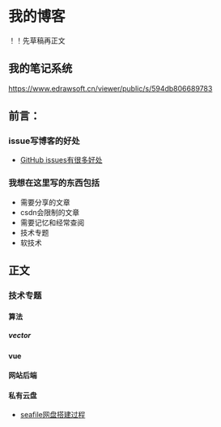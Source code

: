 # 我的博客

！！先草稿再正文

## 我的笔记系统
https://www.edrawsoft.cn/viewer/public/s/594db806689783

## 前言：

### issue写博客的好处

- [GitHub issues有很多好处](https://github.com/sunny73/MyNote/issues/1)

###  我想在这里写的东西包括
- 需要分享的文章
- csdn会限制的文章
- 需要记忆和经常查阅
- 技术专题
- 软技术


## 正文
### 技术专题
#### 算法
##### vector
#### vue
#### 网站后端
#### 私有云盘
- [seafile网盘搭建过程](https://github.com/sunny73/MyNote/issues/2)

